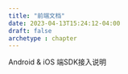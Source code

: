 ```yaml
---
title: "前端文档"
date: 2023-04-13T15:24:12-04:00
draft: false
archetype : chapter
---
```

Android & iOS 端SDK接入说明